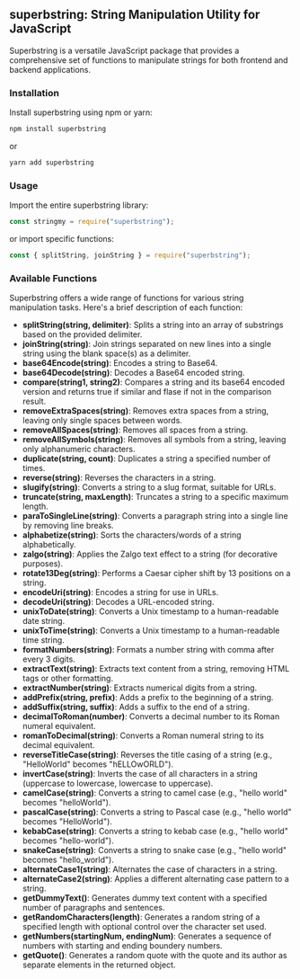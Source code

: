 ## superbstring: String Manipulation Utility for JavaScript

Superbstring is a versatile JavaScript package that provides a comprehensive set of functions to manipulate strings for both frontend and backend applications.

### Installation

Install superbstring using npm or yarn:

```bash
npm install superbstring
```

or

```bash
yarn add superbstring
```

### Usage

Import the entire superbstring library:

```javascript
const stringmy = require("superbstring");
```

or import specific functions:

```javascript
const { splitString, joinString } = require("superbstring");
```

### Available Functions

Superbstring offers a wide range of functions for various string manipulation tasks. Here's a brief description of each function:

- **splitString(string, delimiter)**: Splits a string into an array of substrings based on the provided delimiter.
- **joinString(string)**: Join strings separated on new lines into a single string using the blank space(s) as a delimiter.
- **base64Encode(string)**: Encodes a string to Base64.
- **base64Decode(string)**: Decodes a Base64 encoded string.
- **compare(string1, string2)**: Compares a string and its base64 encoded version and returns true if similar and flase if not in the comparison result.
- **removeExtraSpaces(string)**: Removes extra spaces from a string, leaving only single spaces between words.
- **removeAllSpaces(string)**: Removes all spaces from a string.
- **removeAllSymbols(string)**: Removes all symbols from a string, leaving only alphanumeric characters.
- **duplicate(string, count)**: Duplicates a string a specified number of times.
- **reverse(string)**: Reverses the characters in a string.
- **slugify(string)**: Converts a string to a slug format, suitable for URLs.
- **truncate(string, maxLength)**: Truncates a string to a specific maximum length.
- **paraToSingleLine(string)**: Converts a paragraph string into a single line by removing line breaks.
- **alphabetize(string)**: Sorts the characters/words of a string alphabetically.
- **zalgo(string)**: Applies the Zalgo text effect to a string (for decorative purposes).
- **rotate13Deg(string)**: Performs a Caesar cipher shift by 13 positions on a string.
- **encodeUri(string)**: Encodes a string for use in URLs.
- **decodeUri(string)**: Decodes a URL-encoded string.
- **unixToDate(string)**: Converts a Unix timestamp to a human-readable date string.
- **unixToTime(string)**: Converts a Unix timestamp to a human-readable time string.
- **formatNumbers(string)**: Formats a number string with comma after every 3 digits.
- **extractText(string)**: Extracts text content from a string, removing HTML tags or other formatting.
- **extractNumber(string)**: Extracts numerical digits from a string.
- **addPrefix(string, prefix)**: Adds a prefix to the beginning of a string.
- **addSuffix(string, suffix)**: Adds a suffix to the end of a string.
- **decimalToRoman(number)**: Converts a decimal number to its Roman numeral equivalent.
- **romanToDecimal(string)**: Converts a Roman numeral string to its decimal equivalent.
- **reverseTitleCase(string)**: Reverses the title casing of a string (e.g., "HelloWorld" becomes "hELLOwORLD").
- **invertCase(string)**: Inverts the case of all characters in a string (uppercase to lowercase, lowercase to uppercase).
- **camelCase(string)**: Converts a string to camel case (e.g., "hello world" becomes "helloWorld").
- **pascalCase(string)**: Converts a string to Pascal case (e.g., "hello world" becomes "HelloWorld").
- **kebabCase(string)**: Converts a string to kebab case (e.g., "hello world" becomes "hello-world").
- **snakeCase(string)**: Converts a string to snake case (e.g., "hello world" becomes "hello_world").
- **alternateCase1(string)**: Alternates the case of characters in a string.
- **alternateCase2(string)**: Applies a different alternating case pattern to a string.
- **getDummyText()**: Generates dummy text content with a specified number of paragraphs and sentences.
- **getRandomCharacters(length)**: Generates a random string of a specified length with optional control over the character set used.
- **getNumbers(startingNum, endingNum)**: Generates a sequence of numbers with starting and ending boundery numbers.
- **getQuote()**: Generates a random quote with the quote and its author as separate elements in the returned object.
